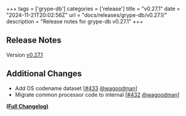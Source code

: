 +++
tags = ['grype-db']
categories = ['release']
title = "v0.27.1"
date = "2024-11-21T20:02:56Z"
url = "docs/releases/grype-db/v0.27.1/"
description = "Release notes for grype-db v0.27.1"
+++

## Release Notes

Version [v0.27.1](https://github.com/anchore/grype-db/releases/tag/v0.27.1)

## Additional Changes

- Add OS codename dataset [[#433](https://github.com/anchore/grype-db/pull/433) [@wagoodman](https://github.com/wagoodman)]
- Migrate common processor code to internal [[#432](https://github.com/anchore/grype-db/pull/432) [@wagoodman](https://github.com/wagoodman)]

**[(Full Changelog)](https://github.com/anchore/grype-db/compare/v0.27.0...v0.27.1)**

